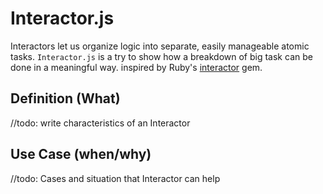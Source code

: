 # Interactor.js
Interactors let us organize logic into separate, easily manageable atomic tasks.
`Interactor.js` is a try to show how a breakdown of big task can be done in a meaningful way. inspired by  Ruby's [interactor](https://github.com/collectiveidea/interactor) gem.

## Definition (What)
//todo: write characteristics of an Interactor

## Use Case (when/why)
//todo: Cases and situation that Interactor can help
